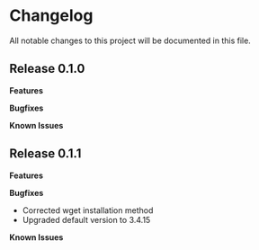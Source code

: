 # Changelog

All notable changes to this project will be documented in this file.

## Release 0.1.0

**Features**

**Bugfixes**

**Known Issues**

## Release 0.1.1

**Features**

**Bugfixes**

* Corrected wget installation method
* Upgraded default version to 3.4.15

**Known Issues**